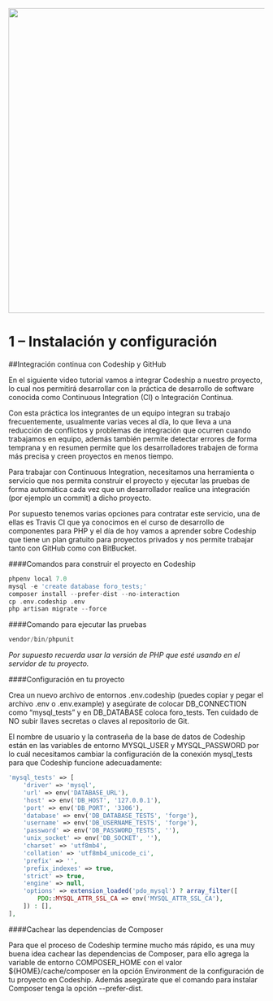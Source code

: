<p align="center"><img src="https://styde.net/wp-content/uploads/2017/04/crear-app-web-1-768x192.png" width="600px"></p>

# 1 – Instalación y configuración

##Integración continua con Codeship y GitHub

En el siguiente video tutorial vamos a integrar Codeship a nuestro proyecto, lo cual nos permitirá desarrollar con la práctica de desarrollo de software conocida como Continuous Integration (CI) o Integración Continua.

Con esta práctica los integrantes de un equipo integran su trabajo frecuentemente, usualmente varias veces al día, lo que lleva a una reducción de conflictos y problemas de integración que ocurren cuando trabajamos en equipo, además también permite detectar errores de forma temprana y en resumen permite que los desarrolladores trabajen de forma más precisa y creen proyectos en menos tiempo.


Para trabajar con Continuous Integration, necesitamos una herramienta o servicio que nos permita construir el proyecto y ejecutar las pruebas de forma automática cada vez que un desarrollador realice una integración (por ejemplo un commit) a dicho proyecto.

Por supuesto tenemos varias opciones para contratar este servicio, una de ellas es Travis CI que ya conocimos en el curso de desarrollo de componentes para PHP y el día de hoy vamos a aprender sobre Codeship que tiene un plan gratuito para proyectos privados y nos permite trabajar tanto con GitHub como con BitBucket.

####Comandos para construir el proyecto en Codeship

```php	
phpenv local 7.0
mysql -e 'create database foro_tests;'
composer install --prefer-dist --no-interaction
cp .env.codeship .env
php artisan migrate --force
```

####Comando para ejecutar las pruebas

```php	
vendor/bin/phpunit
```

*Por supuesto recuerda usar la versión de PHP que esté usando en el servidor de tu proyecto.*

####Configuración en tu proyecto

Crea un nuevo archivo de entornos .env.codeship (puedes copiar y pegar el archivo .env o .env.example) y asegúrate de colocar DB_CONNECTION como “mysql_tests” y en DB_DATABASE coloca foro_tests. Ten cuidado de NO subir llaves secretas o claves al repositorio de Git.

El nombre de usuario y la contraseña de la base de datos de Codeship están en las variables de entorno MYSQL_USER y MYSQL_PASSWORD por lo cuál necesitamos cambiar la configuración de la conexión mysql_tests para que Codeship funcione adecuadamente:

```php	
'mysql_tests' => [
    'driver' => 'mysql',
    'url' => env('DATABASE_URL'),
    'host' => env('DB_HOST', '127.0.0.1'),
    'port' => env('DB_PORT', '3306'),
    'database' => env('DB_DATABASE_TESTS', 'forge'),
    'username' => env('DB_USERNAME_TESTS', 'forge'),
    'password' => env('DB_PASSWORD_TESTS', ''),
    'unix_socket' => env('DB_SOCKET', ''),
    'charset' => 'utf8mb4',
    'collation' => 'utf8mb4_unicode_ci',
    'prefix' => '',
    'prefix_indexes' => true,
    'strict' => true,
    'engine' => null,
    'options' => extension_loaded('pdo_mysql') ? array_filter([
        PDO::MYSQL_ATTR_SSL_CA => env('MYSQL_ATTR_SSL_CA'),
    ]) : [],
],
```

####Cachear las dependencias de Composer

Para que el proceso de Codeship termine mucho más rápido, es una muy buena idea cachear las dependencias de Composer, para ello agrega la variable de entorno COMPOSER_HOME con el valor ${HOME}/cache/composer en la opción Environment de la configuración de tu proyecto en Codeship. Además asegúrate que el comando para instalar Composer tenga la opción --prefer-dist.

